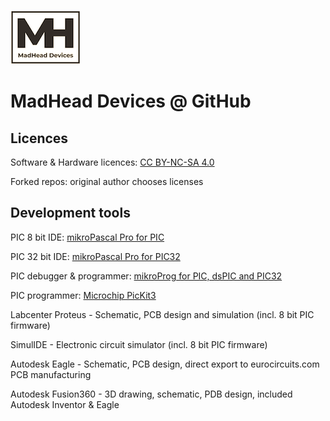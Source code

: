 
![MHD logo](https://github.com/madheaddevices/Brand/blob/master/Logo.png)

# MadHead Devices @ GitHub

## Licences

Software & Hardware licences: [CC BY-NC-SA 4.0](https://creativecommons.org/licenses/by-nc-sa/4.0/)

Forked repos: original author chooses licenses

## Development tools
PIC 8 bit IDE: [mikroPascal Pro for PIC](https://www.mikroe.com/mikropascal-pic)

PIC 32 bit IDE: [mikroPascal Pro for PIC32](https://www.mikroe.com/mikropascal-pic32)

PIC debugger & programmer: [mikroProg for PIC, dsPIC and PIC32](https://www.mikroe.com/mikroprog-pic-dspic-pic32)

PIC programmer: [Microchip PicKit3](https://www.microchip.com/Developmenttools/ProductDetails/PG164130)

Labcenter Proteus - Schematic, PCB design and simulation (incl. 8 bit PIC firmware)

SimulIDE - Electronic circuit simulator (incl. 8 bit PIC firmware)

Autodesk Eagle - Schematic, PCB design, direct export to eurocircuits.com PCB manufacturing

Autodesk Fusion360 - 3D drawing, schematic, PDB design, included Autodesk Inventor & Eagle
